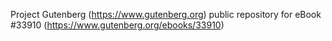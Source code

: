 Project Gutenberg (https://www.gutenberg.org) public repository for eBook #33910 (https://www.gutenberg.org/ebooks/33910)
